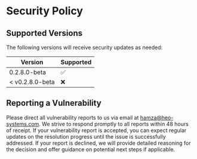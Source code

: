 # Security Policy

## Supported Versions

The following versions will receive security updates as needed:

| Version         | Supported          |
| ------------    | ------------------ |
| 0.2.8.0-beta    | :white_check_mark: |
| < v0.2.8.0-beta | :x:                |

## Reporting a Vulnerability

Please direct all vulnerability reports to us via email at hamza@heo-systems.com. 
We strive to respond promptly to all reports within 48 hours of receipt. If your vulnerability report is accepted, 
you can expect regular updates on the resolution progress until the issue is successfully addressed. 
If your report is declined, we will provide detailed reasoning for the decision and offer guidance on potential next steps if applicable.
